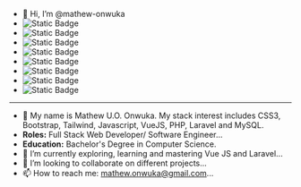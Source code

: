- 👋 Hi, I’m @mathew-onwuka
- <img alt="Static Badge" src="https://img.shields.io/badge/Frontend-CSS3-orange">
- <img alt="Static Badge" src="https://img.shields.io/badge/Frontend-Bootstrap-purple">
- <img alt="Static Badge" src="https://img.shields.io/badge/Frontend-Tailwind-skyblue">
- <img alt="Static Badge" src="https://img.shields.io/badge/Frontend-Javascript-yellow">
- <img alt="Static Badge" src="https://img.shields.io/badge/Frontend-VueJS-green">
- <img alt="Static Badge" src="https://img.shields.io/badge/Backend-PHP-8A2BE2">
- <img alt="Static Badge" src="https://img.shields.io/badge/Backend-Laravel-%23F05340">
- <img alt="Static Badge" src="https://img.shields.io/badge/DB-MySQL-%23F29111">
-------------------------------------------------------------------------------------------------------------------------------------

- 👀 My name is Mathew U.O. Onwuka. My stack interest includes CSS3, Bootstrap, Tailwind, Javascript, VueJS, PHP, Laravel and MySQL. 
- **Roles:** Full Stack Web Developer/ Software Engineer...
- **Education:** Bachelor's Degree in Computer Science.
- 🌱 I’m currently exploring, learning and mastering Vue JS and Laravel...
- 💞️ I’m looking to collaborate on different projects...
- 📫 How to reach me: mathew.onwuka@gmail.com...

<!---
mathew-onwuka/mathew-onwuka is a ✨ special ✨ repository because its `README.md` (this file) appears on your GitHub profile.
You can click the Preview link to take a look at your changes.
--->



